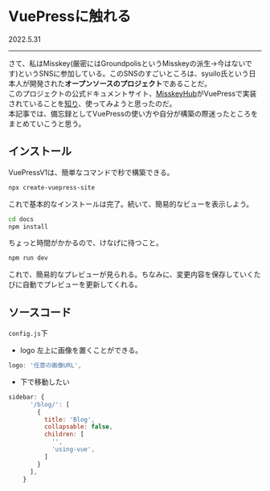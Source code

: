 # VuePressに触れる
2022.5.31

---
さて、私はMisskey(厳密にはGroundpolisというMisskeyの派生→今はないです)というSNSに参加している。このSNSのすごいところは、syuilo氏という日本人が開発された**オープンソースのプロジェクト**であることだ。  
このプロジェクトの公式ドキュメントサイト、[MisskeyHub](https://misskey-hub.net/)がVuePressで実装されていることを[知り](https://misskey-hub.net/blog/2021-12-01-inside-misskey-hub.html)、使ってみようと思ったのだ。  
本記事では、備忘録としてVuePressの使い方や自分が構築の際迷ったところをまとめていこうと思う。
## インストール
VuePressV1は、簡単なコマンドで秒で構築できる。
```sh
npx create-vuepress-site
```
これで基本的なインストールは完了。続いて、簡易的なビューを表示しよう。
```sh
cd docs
npm install
```
ちょっと時間がかかるので、けなげに待つこと。
```sh
npm run dev
```
これで、簡易的なプレビューが見られる。ちなみに、変更内容を保存していくたびに自動でプレビューを更新してくれる。
## ソースコード
`config.js`下
- logo 左上に画像を置くことができる。
```js
logo: '任意の画像URL',
```
- 下で移動したい
```js
sidebar: {
      '/blog/': [
        {
          title: 'Blog',
          collapsable: false,
          children: [
            '',
            'using-vue',
          ]
        }
      ],
    }
```